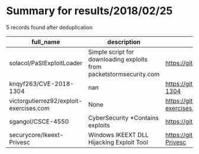 
# Summary for results/2018/02/25
    
5 records found after deduplication

| full_name | description | html_url | matched_list | matched_count | pushed_at | size | stargazers_count | language | forks_count |
|-----------------------------------------|---------------------------------------------------------------------|------------------------------------------------------------|----------------|-----------------|---------------------------|--------|--------------------|------------|---------------|
| solacol/PaStExploitLoader | Simple script for downloading exploits from packetstormsecurity.com | https://github.com/solacol/PaStExploitLoader | ['exploit'] | 1 | 2018-02-25 16:27:56+00:00 | 34 | 1 | Perl | 1 |
| knqyf263/CVE-2018-1304 | nan | https://github.com/knqyf263/CVE-2018-1304 | ['cve-2'] | 1 | 2018-02-25 12:29:40+00:00 | 4 | 3 | Java | 0 |
| victorgutierrez92/exploit-exercises.com | None | https://github.com/victorgutierrez92/exploit-exercises.com | ['exploit'] | 1 | 2018-02-25 14:39:11+00:00 | 3 | 0 | Python | 0 |
| sgangol/CSCE-4550 | CyberSecurity *Contains exploits | https://github.com/sgangol/CSCE-4550 | ['exploit'] | 1 | 2018-02-25 17:20:55+00:00 | 2 | 0 | C | 0 |
| securycore/Ikeext-Privesc | Windows IKEEXT DLL Hijacking Exploit Tool | https://github.com/securycore/Ikeext-Privesc | ['exploit'] | 1 | 2018-02-25 13:45:15+00:00 | 881 | 8 | PowerShell | 57 |
